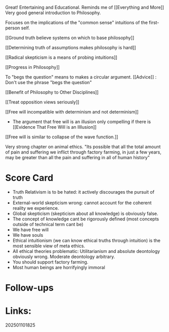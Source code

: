 Great!  Entertaining and Educational. Reminds me of [[Everything and More]]
Very good general introduction to Philosophy. 

Focuses on the implications of the "common sense" intuitions of the first-person self. 

[[Ground truth believe systems on which to base philosophy]]

[[Determining truth of assumptions makes philosophy is hard]]

[[Radical skepticism is a means of probing intuitions]]

[[Progress in Philosophy]]

To "begs the question" means to makes a circular argument. 
[[Advice]] : Don't use the phrase "begs the question"

[[Benefit of Philosophy to Other Disciplines]]

[[Treat opposition views seriously]]

[[Free will incompatible with determinism and not determinism]]
- The argument that free will is an illusion only compelling if there is [[Evidence That Free Will is an Illlusion]]

[[Free will is similar to collapse of the wave function.]]

Very strong chapter on animal ethics.
"Its possible that all the total amount of pain and suffering we inflict through factory farming, in just a few years, may be greater than all the pain and suffering in all of human history"



# Score Card
- Truth Relativism is to be hated: it actively discourages the pursuit of truth
- External-world skepticism wrong: cannot account for the coherent reality we experience. 
- Global skepticism (skepticism about all knowledge) is obviously false.
- The concept of knowledge cant be rigorously defined (most concepts outside of technical term cant be)
- We have free will 
- We have souls
- Ethical intuitionism (we can know ethical truths through intuition) is the most sensible view of meta ethics. 
- All ethical theories problematic: Utilitarianism and absolute deontology obviously wrong. Moderate deontology arbitrary.
- You should support factory farming. 
- Most human beings are horrifyingly immoral 

# Follow-ups


# Links: 



202501101825
